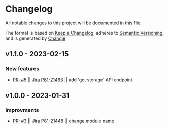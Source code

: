 # Changelog
All notable changes to this project will be documented in this file.

The format is based on [Keep a Changelog](https://keepachangelog.com/en/1.0.0/),
adheres to [Semantic Versioning](https://semver.org/spec/v2.0.0.html),
and is generated by [Changie](https://github.com/miniscruff/changie).

## v1.1.0 - 2023-02-15
### New features
* [PR: #5](https://github.com/perimeter-81/proxmox-api-go/pull/5) || [Jira P81-21463](https://perimeter81.atlassian.net/browse/p81-21463) || add 'get storage' API endpoint

## v1.0.0 - 2023-01-31
### Improvments
* [PR: #3](https://github.com/perimeter-81/proxmox-api-go/pull/3) || [Jira P81-21448](https://perimeter81.atlassian.net/browse/p81-21448) || change module name